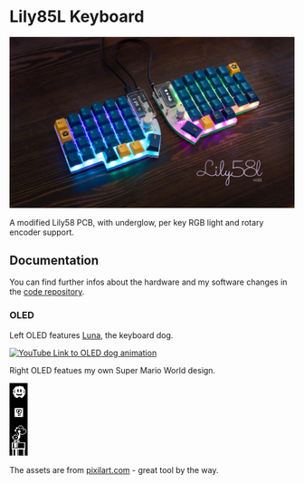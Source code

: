 # Lily85L Keyboard

![Header image of Lily58L Keyboard](docs/Lily58-header.jpg)

A modified Lily58 PCB, with underglow, per key RGB light and rotary encoder support.

## Documentation

You can find further infos about the hardware and my software changes in the [code repository](https://github.com/vii33/lily58l_qmk_firmware/blob/master/keyboards/lily58/keymaps/lily58l_vii33/readme.md).

### OLED

Left OLED features [Luna](https://www.youtube.com/watch?v=HgIQRazCAjo&t=0s), the keyboard dog.

[![YouTube Link to OLED dog animation](https://img.youtube.com/vi/OWDl9g9Fai0/0.jpg)](https://www.youtube.com/watch?v=OWDl9g9Fai0 "YouTube")

Right OLED featues my own Super Mario World design. 

![Header image of Lily58L Keyboard](docs/oled-right.gif)

The assets are from [pixilart.com](https://www.pixilart.com) - great tool by the way.
